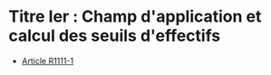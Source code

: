 # Titre Ier : Champ d'application et calcul des seuils d'effectifs

* [Article R1111-1](./LEGIARTI000018538086.md)
